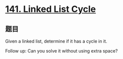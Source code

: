 # [141. Linked List Cycle](https://leetcode.com/problems/linked-list-cycle/)

## 题目

Given a linked list, determine if it has a cycle in it.

Follow up:
Can you solve it without using extra space? 